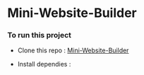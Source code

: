 # Mini-Website-Builder

### To run this project
- Clone this repo : [Mini-Website-Builder](https://github.com/Chandradeep-Pra/mini-website-builder)

- Install dependies :
```npm install
```